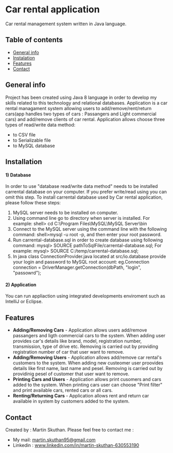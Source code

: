 # Car rental application 
Car rental management system written in Java language.

## Table of contents
* [General info](#general-info)
* [Instalation](#screenshots)
* [Features](#features)
* [Contact](#contact)

## General info
Project has been created using Java 8 language in order to develop my skills related to this technology and relational databases. Application is a car rental managament system allowing users to add/remove/rent/return cars(app handles two types of cars : Passangers and Light commercial cars) and add/remove clients of car rental. Application allows choose three types of read/write data method: 
* to CSV file
* to Serializable file
* to MySQL database

## Installation
####  1) Database 
In order to use "database read/write data method" needs to be installed carrental database on your computer. If you prefer write/read using you can omit this step.
To install carrental database used by Car rental application, please follow these steps:
1. MySQL server needs to be installed on computer.
2. Using command line go to directory when server is installed. For example:
shell> cd C:\Program Files\MySQL\MySQL Server\bin
3. Connect to the MySQL server using the command line with the following command:
shell>mysql -u root -p, and then enter your root password.
4. Run carrental-database.sql in order to create database using following command:
mysql> SOURCE pathToSqlFile/carrental-database.sql; For example: mysql> SOURCE C:/temp/carrental-database.sql; 
5. In java class ConnectionProvider.java located at src/io.database provide your login and password to MySQL root account:
 eg.Connection connection = DriverManager.getConnection(dbPath, "login", "passowrd");
#### 2) Application
You can run appliaction using integrated developments enviroment such as IntelliJ or Eclipse.

## Features
* **Adding/Removing Cars** - Application allows users add/remove passangers and ligth commercial cars to the system. When adding user provides car's details like brand, model, registration number, transmission, type of drive etc. Removing is carried out by providing registration number of car that user want to remove.
* **Adding/Removing Users** - Application allows add/remove car rental's customers to the system. When adding new custeomer user proovides details like first name, last name and pesel. Removing is carried out by providinig pesel of customer that user want to remove.
* **Printing Cars and Users** - Application allows print cusomers and cars added to the system. When printing cars user can choose "Print filter" and print available cars, rented cars or all cars. 
* **Renting/Returning Cars** - Application allows rent and return car available in system by customers added to the system.

## Contact
Created by : Martin Skuthan. Please feel free to contact me :
* My mail: martin.skuthan95@gmail.com
* Linkedin : www.linkedin.com/in/martin-skuthan-630553190
